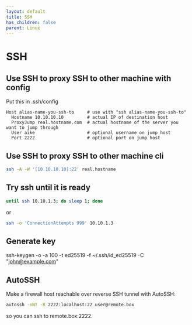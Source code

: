 ```yaml
---
layout: default
title: SSH
has_children: false
parent: Linux
---
```


# SSH

## Use SSH to proxy SSH to other machine with config

Put this in .ssh/config 

```
Host alias-name-you-ssh-to     # use with "ssh alias-name-you-ssh-to"
  Hostname 10.10.10.10         # actual IP of destination host
  ProxyJump real.hostname.com  # actual hostname of the server you want to jump through
  User aike                    # optional username on jump host 
  Port 2222                    # optional port on jump host 
```

## Use SSH to proxy SSH to other machine cli

```bash
ssh -A -W '[10.10.10.10]:22' real.hostname
```

## Try ssh until it is ready 

```bash
until ssh 10.10.1.3; do sleep 1; done
```
or

```bash
ssh -o 'ConnectionAttempts 999' 10.10.1.3
```

## Generate key

ssh-keygen -o -a 100 -t ed25519 -f ~/.ssh/id_ed25519 -C "john@example.com"

## AutoSSH

Make a firewall host reachable over reverse SSH tunnel with AutoSSH:

```bash
autossh -nNT -R 2222:localhost:22 user@remote.box
```
so you can ssh to remote.box:2222.


